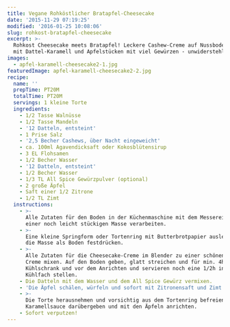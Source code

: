 ```yaml
---
title: Vegane Rohköstlicher Bratapfel-Cheesecake
date: '2015-11-29 07:19:25'
modified: '2016-01-25 10:08:06'
slug: rohkost-bratapfel-cheesecake
excerpt: >-
  Rohkost Cheesecake meets Bratapfel! Leckere Cashew-Creme auf Nussboden getoppt
  mit Dattel-Karamell und Apfelstücken mit viel Gewürzen - unwiderstehlich!
images:
  - apfel-karamell-cheesecake2-1.jpg
featuredImage: apfel-karamell-cheesecake2-2.jpg
recipe:
  name: ''
  prepTime: PT20M
  totalTime: PT20M
  servings: 1 kleine Torte
  ingredients:
    - 1/2 Tasse Walnüsse
    - 1/2 Tasse Mandeln
    - '12 Datteln, entsteint'
    - 1 Prise Salz
    - '2,5 Becher Cashews, über Nacht eingeweicht'
    - ca. 100ml Agavendicksaft oder Kokosblütensirup
    - 3 EL Flohsamen
    - 1/2 Becher Wasser
    - '12 Datteln, entsteint'
    - 1/2 Becher Wasser
    - 1/3 TL All Spice Gewürzpulver (optional)
    - 2 große Äpfel
    - Saft einer 1/2 Zitrone
    - 1/2 TL Zimt
  instructions:
    - >-
      Alle Zutaten für den Boden in der Küchenmaschine mit dem Messereinsatz zu
      einer noch leicht stückigen Masse verarbeiten.
    - >-
      Eine kleine Springform oder Tortenring mit Butterbrotpapier auslegen und
      die Masse als Boden festdrücken.
    - >-
      Alle Zutaten für die Cheesecake-Creme im Blender zu einer schönen, feinen
      Creme mixen. Auf den Boden geben, glatt streichen und für min. 4h in den
      Kühlschrank und vor dem Anrichten und servieren noch eine 1/2h ins
      Kühlfach stellen.
    - Die Datteln mit dem Wasser und dem All Spice Gewürz vermixen.
    - 'Die Äpfel schälen, würfeln und sofort mit Zitronensaft und Zimt mischen.'
    - >-
      Die Torte herausnehmen und vorsichtig aus dem Tortenring befreien. Die
      Karamellsauce darübergeben und mit den Äpfeln anrichten.
    - Sofort verputzen!
---
```


[<!-- Image removed (no copyright): apfel-karamell-cheesecake2-1-640x415.jpg -->](https://www.veganblatt.com/i/apfel-karamell-cheesecake2-1.jpg)
